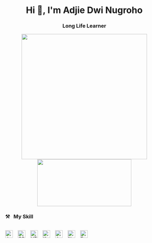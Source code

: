 <h1 align="center">Hi 👋, I'm Adjie Dwi Nugroho</h1>
<h3 align="center">Long Life Learner</h3>

<p align="center">
    <img src="https://github-readme-stats.vercel.app/api?username=ndraa124&hide=contribs,prs&show_icons=true&hide_border=true&title_color=000" width="400"/>
    <img src="https://github-readme-stats.vercel.app/api/top-langs/?username=ndraa124&layout=compact" height=150 width="300"/>
</p>


### ⚒&nbsp;&nbsp;&nbsp;My Skill
<br><img alt="JavaScript" title="JavaScript" src="https://user-images.githubusercontent.com/1680157/87443764-4af82c80-c5cc-11ea-82c2-c368ee12cf6d.png"                 height="24">&nbsp;&nbsp;&nbsp;&nbsp;<img alt="CSS" title="CSS" src="https://user-images.githubusercontent.com/1680157/87443759-4a5f9600-c5cc-11ea-8ae0-715433c1f781.png" height="24">&nbsp;&nbsp;&nbsp;&nbsp;<img alt="HTML" title="HTML" src="https://user-images.githubusercontent.com/1680157/87443762-4af82c80-c5cc-11ea-85cf-57be0e83c169.png"
height="24">&nbsp;&nbsp;&nbsp;&nbsp;<img alt="Kotlin" title="Kotlin" src="https://www.vectorlogo.zone/logos/kotlinlang/kotlinlang-icon.svg"
height="24">&nbsp;&nbsp;&nbsp;&nbsp;<img alt="Java" title="Java" src="https://www.vectorlogo.zone/logos/java/java-icon.svg"
height="24">&nbsp;&nbsp;&nbsp;&nbsp;<img alt="Node.js" title="Node.js" src="https://www.vectorlogo.zone/logos/nodejs/nodejs-icon.svg"
height="24">&nbsp;&nbsp;&nbsp;&nbsp;<img alt="Expressjs" title="Expressjs" src="https://www.vectorlogo.zone/logos/expressjs/expressjs-icon.svg"
height="24">
<br><br>
